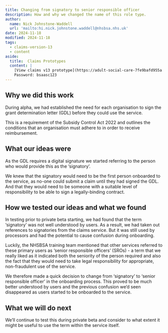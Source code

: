 ```yaml
---
title: Changing from signatory to senior responsible officer
description: How and why we changed the name of this role type.
author:
  name: Nick Johnstone-Waddell
  url: 'mailto:hi.nick.johnstone.waddell@nhsbsa.nhs.uk'
date: 2024-11-18
modified: 2024-11-18
tags:
  - claims-version-13
  - content
aside:
  title:  Claims Prototypes
  content: |
    [View claims v13 prototype](https://adult-social-care-7fe9bafd955a.herokuapp.com/claims/prototypes/design/v13/) 
    Password: bsaasc123
---
```


## Why we did this work

During alpha, we had established the need for each organisation to sign the grant determination letter (GDL) before they could use the service.

This is a requirement of the Subsidy Control Act 2022 and outlines the conditions that an organisation must adhere to in order to receive reimbursement.

## What our ideas were

As the GDL requires a digital signature we started referring to the person who would provide this as the ‘signatory’.

We knew that the signatory would need to be the first person onboarded to the service, as no-one could submit a claim until they had signed the GDL. And that they would need to be someone with a suitable level of responsibility to be able to sign a legally-binding contract.

## How we tested our ideas and what we found

In testing prior to private beta starting, we had found that the term ‘signatory’ was not well understood by users. As a result, we had taken out references to signatories from the claims service. But it was still used by processors and had the potential to cause confusion during onboarding.

Luckily, the NHSBSA training team mentioned that other services referred to these primary users as ‘senior responsible officers’ (SROs) - a term that we really liked as it indicated both the seniority of the person required and also the fact that they would need to take legal responsibility for appropriate, non-fraudulent use of the service.

We therefore made a quick decision to change from ‘signatory’ to ‘senior responsible officer’ in the onboarding process. This proved to be much better understood by users and the previous confusion we’d seen disappeared as users started to be onboarded to the service.

## What we will do next

We’ll continue to test this during private beta and consider to what extent it might be useful to use the term within the service itself.